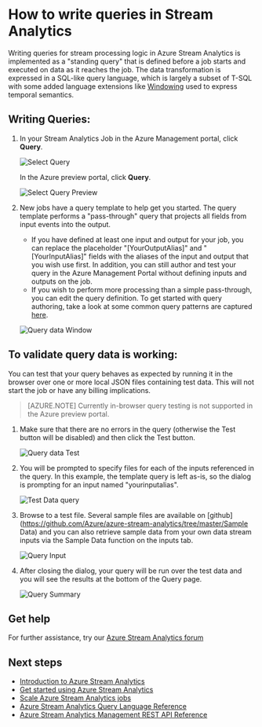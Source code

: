 <properties 
	pageTitle="How to write queries in Stream Analytics | Windows Azure" 
	description="Write queries in Stream Analytics and query data | learning path segment."
	keywords="how to write queries, query data, write a query, writing queries"
	documentationCenter=""
	services="stream-analytics"
	authors="jeffstokes72" 
	manager="paulettm" 
	editor="cgronlun"/>

<tags
	ms.service="stream-analytics"
	ms.date="12/11/2015"
	wacn.date=""/>

# How to write queries in Stream Analytics

Writing queries for stream processing logic in Azure Stream Analytics is implemented as a "standing query" that is defined before a job starts and executed on data as it reaches the job. The data transformation is expressed in a SQL-like query language, which is largely a subset of T-SQL with some added language extensions like [Windowing](https://msdn.microsoft.com/zh-cn/library/azure/dn835019.aspx) used to express temporal semantics.

## Writing Queries: ##

1. In your Stream Analytics Job in the Azure Management portal, click **Query**.

    ![Select Query](./media/stream-analytics-write-queries/1-stream-analytics-write-queries.png)  

    In the Azure preview portal, click **Query**.

    ![Select Query Preview](./media/stream-analytics-write-queries/query-preview-portal.png)  

2.	New jobs have a query template to help get you started. The query template performs a "pass-through" query that projects all fields from input events into the output.  

    - If you have defined at least one input and output for your job, you can replace the placeholder "[YourOutputAlias]" and "[YourInputAlias]" fields with the aliases of the input and output that you wish use first. In addition, you can still author and test your query in the Azure Management Portal without defining inputs and outputs on the job.
    - If you wish to perform more processing than a simple pass-through, you can edit the query definition. To get started with query authoring, take a look at some common query patterns are captured [here](/documentation/articles/stream-analytics-stream-analytics-query-patterns).  
  
    ![Query data Window](./media/stream-analytics-write-queries/2-stream-analytics-write-queries.png)  

## To validate query data is working: ##

You can test that your query behaves as expected by running it in the browser over one or more local JSON files containing test data. This will not start the job or have any billing implications.

> [AZURE.NOTE] Currently in-browser query testing is not supported in the Azure preview portal.  

1.	Make sure that there are no errors in the query (otherwise the Test button will be disabled) and then click the Test button.  

    ![Query data Test](./media/stream-analytics-write-queries/3-stream-analytics-write-queries.png)  

2.	You will be prompted to specify files for each of the inputs referenced in the query. In this example, the template query is left as-is, so the dialog is prompting for an input named "yourinputalias".  

    ![Test Data query](./media/stream-analytics-write-queries/4-stream-analytics-write-queries.png)  

3.	Browse to a test file. Several sample files are available on [github](https://github.com/Azure/azure-stream-analytics/tree/master/Sample Data) and you can also retrieve sample data from your own data stream inputs via the Sample Data function on the inputs tab.  

    ![Query Input](./media/stream-analytics-write-queries/5-stream-analytics-write-queries.png)  

4.	After closing the dialog, your query will be run over the test data and you will see the results at the bottom of the Query page.  

    ![Query Summary](./media/stream-analytics-write-queries/6-stream-analytics-write-queries.png)  

## Get help
For further assistance, try our [Azure Stream Analytics forum](https://social.msdn.microsoft.com/Forums/home?forum=AzureStreamAnalytics)

## Next steps

- [Introduction to Azure Stream Analytics](/documentation/articles/stream-analytics-introduction)
- [Get started using Azure Stream Analytics](/documentation/articles/stream-analytics-get-started)
- [Scale Azure Stream Analytics jobs](/documentation/articles/stream-analytics-scale-jobs)
- [Azure Stream Analytics Query Language Reference](https://msdn.microsoft.com/zh-cn/library/azure/dn834998.aspx)
- [Azure Stream Analytics Management REST API Reference](https://msdn.microsoft.com/zh-cn/library/azure/dn835031.aspx)